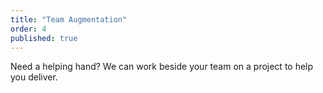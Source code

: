 ```yaml
---
title: "Team Augmentation"
order: 4
published: true
---
```


Need a helping hand? We can work beside your team on a project to help you deliver.
